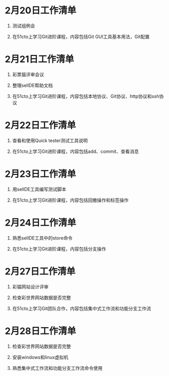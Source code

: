 # 2月20日工作清单

1. 测试组例会

2. 在51cto上学习Git进阶课程，内容包括Git GUI工具基本用法，Git配置 

# 2月21日工作清单

1. 彩票猫评审会议

2. 整理selIDE帮助文档

3. 在51cto上学习Git进阶课程，内容包括本地协议、Git协议、http协议和ssh协议

# 2月22日工作清单

1. 查看和使用Quick tester测试工具说明

2. 在51cto上学习Git进阶课程，内容包括add、commit、查看消息

# 2月23日工作清单

1. 用selIDE工具编写测试脚本

2. 在51cto上学习Git进阶课程，内容包括回撤操作和标签操作

# 2月24日工作清单

1. 熟悉selIDE工具中的store命令

2. 在51cto上学习Git进阶课程，内容包括分支操作

# 2月27日工作清单

1. 彩猫网站设计评审

2. 检查彩世界网站数据是否完整

3. 在51cto上学习Git团队合作，内容包括集中式工作流和功能分支工作流

# 2月28日工作清单

1. 检查彩世界网站数据是否完整

2. 安装windows和linux虚拟机

3. 熟悉集中式工作流和功能分支工作流命令使用
